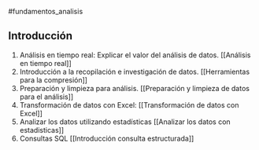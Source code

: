 #fundamentos_analisis
## Introducción

1. Análisis en tiempo real: Explicar el valor del análisis de datos.
   [[Análisis en tiempo real]]
2. Introducción a la recopilación e investigación de datos.
   [[Herramientas para la compresión]]
3. Preparación y limpieza para análisis. 
   [[Preparación y limpieza de datos para el análisis]]
4. Transformación de datos con Excel:
   [[Transformación de datos con Excel]]
5. Analizar los datos utilizando estadísticas
   [[Analizar los datos con estadisticas]]
6.  Consultas SQL
    [[Introducción consulta estructurada]] 




